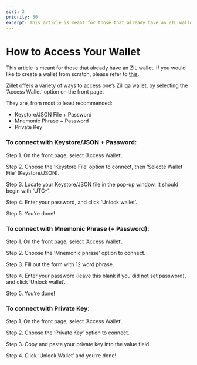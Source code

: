 ```yaml
---
sort: 3
priority: 50
excerpt: This article is meant for those that already have an ZIL wallet. Zillet offers a variety of ways to access one’s Zilliqa wallet, by selecting the ‘Access My Wallet’ option on the front page. Keystore/JSON File + Password, Mnemonic Phrase + Password and Private Key
---
```


# How to Access Your Wallet

This article is meant for those that already have an ZIL wallet. If you would like to create a wallet from scratch, please refer to [this](/how-to-create-a-wallet).

Zillet offers a variety of ways to access one’s Zilliqa wallet, by selecting the ‘Access Wallet’ option on the front page.

They are, from most to least recommended:

- Keystore/JSON File + Password
- Mnemonic Phrase + Password
- Private Key

### To connect with Keystore/JSON + Password:


Step 1. On the front page, select ‘Access Wallet’.

Step 2. Choose the ‘Keystore File’ option to connect, then ‘Selecte Wallet File’ (Keystore/JSON).

Step 3. Locate your Keystore/JSON file in the pop-up window. It should begin with ‘UTC–’.

Step 4. Enter your password, and click ‘Unlock wallet’.

Step 5. You’re done!


### To connect with Mnemonic Phrase (+ Password):

Step 1. On the front page, select ‘Access Wallet’.

Step 2. Choose the ‘Mnemonic phrase’ option to connect.

Step 3. Fill out the form with 12 word phrase.

Step 4. Enter your password (leave this blank if you did not set password), and click ‘Unlock wallet’.

Step 5. You’re done!


### To connect with Private Key:

Step 1. On the front page, select ‘Access Wallet’.

Step 2. Choose the ‘Private Key’ option to connect.

Step 3. Copy and paste your private key into the value field.

Step 4. Click ‘Unlock Wallet’ and you’re done!
